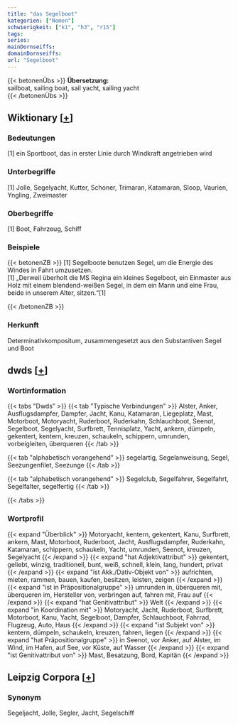 ```yaml
---
title: "das Segelboot"
kategorien: ["Nomen"]
schwierigkeit: ["k1", "h3", "r15"]
tags:
series:
mainDornseiffs:
domainDornseiffs:
url: "Segelboot"
---
```


{{< betonenÜbs >}}
**Übersetzung:**  
sailboat, sailing boat, sail yacht, sailing yacht  
{{< /betonenÜbs >}}

## Wiktionary [[+](https://de.wiktionary.org/wiki/Segelboot)]

### Bedeutungen
[1] ein Sportboot, das in erster Linie durch Windkraft angetrieben wird  

### Unterbegriffe
[1] Jolle, Segelyacht, Kutter, Schoner, Trimaran, Katamaran, Sloop, Vaurien, Yngling, Zweimaster  

### Oberbegriffe
[1] Boot, Fahrzeug, Schiff  

### Beispiele
{{< betonenZB >}}
[1] Segelboote benutzen Segel, um die Energie des Windes in Fahrt umzusetzen.  
[1] „Derweil überholt die MS Regina ein kleines Segelboot, ein Einmaster aus Holz mit einem blendend-weißen Segel, in dem ein Mann und eine Frau, beide in unserem Alter, sitzen.“[1]  

{{< /betonenZB >}}
### Herkunft
Determinativkompositum, zusammengesetzt aus den Substantiven Segel und Boot  



## dwds [[+](https://www.dwds.de/wb/Segelboot)]

### Wortinformation
{{< tabs "Dwds" >}}
{{< tab "Typische Verbindungen" >}}
Alster, Anker, Ausflugsdampfer, Dampfer, Jacht, Kanu, Katamaran, Liegeplatz, Mast, Motorboot, Motoryacht, Ruderboot, Ruderkahn, Schlauchboot, Seenot, Segelboot, Segelyacht, Surfbrett, Tennisplatz, Yacht, ankern, dümpeln, gekentert, kentern, kreuzen, schaukeln, schippern, umrunden, vorbeigleiten, überqueren
{{< /tab >}}

{{< tab "alphabetisch vorangehend" >}}
segelartig, Segelanweisung, Segel, Seezungenfilet, Seezunge
{{< /tab >}}

{{< tab "alphabetisch vorangehend" >}}
Segelclub, Segelfahrer, Segelfahrt, Segelfalter, segelfertig
{{< /tab >}}

{{< /tabs >}}

### Wortprofil
{{< expand "Überblick" >}} Motoryacht, kentern, gekentert, Kanu, Surfbrett, ankern, Mast, Motorboot, Ruderboot, Jacht, Ausflugsdampfer, Ruderkahn, Katamaran, schippern, schaukeln, Yacht, umrunden, Seenot, kreuzen, Segelyacht {{< /expand >}}
{{< expand "hat Adjektivattribut" >}} gekentert, geliebt, winzig, traditionell, bunt, weiß, schnell, klein, lang, hundert, privat {{< /expand >}}
{{< expand "ist Akk./Dativ-Objekt von" >}} aufrichten, mieten, rammen, bauen, kaufen, besitzen, leisten, zeigen {{< /expand >}}
{{< expand "ist in Präpositionalgruppe" >}} umrunden in, überqueren mit, überqueren im, Hersteller von, verbringen auf, fahren mit, Frau auf {{< /expand >}}
{{< expand "hat Genitivattribut" >}} Welt {{< /expand >}}
{{< expand "in Koordination mit" >}} Motoryacht, Jacht, Ruderboot, Surfbrett, Motorboot, Kanu, Yacht, Segelboot, Dampfer, Schlauchboot, Fahrrad, Flugzeug, Auto, Haus {{< /expand >}}
{{< expand "ist Subjekt von" >}} kentern, dümpeln, schaukeln, kreuzen, fahren, liegen {{< /expand >}}
{{< expand "hat Präpositionalgruppe" >}} in Seenot, vor Anker, auf Alster, im Wind, im Hafen, auf See, vor Küste, auf Wasser {{< /expand >}}
{{< expand "ist Genitivattribut von" >}} Mast, Besatzung, Bord, Kapitän {{< /expand >}}

## Leipzig Corpora [[+](https://corpora.uni-leipzig.de/en/res?word=Segelboot&corpusId=deu_newscrawl-public_2018)]


### Synonym
Segeljacht, Jolle, Segler, Jacht, Segelschiff

